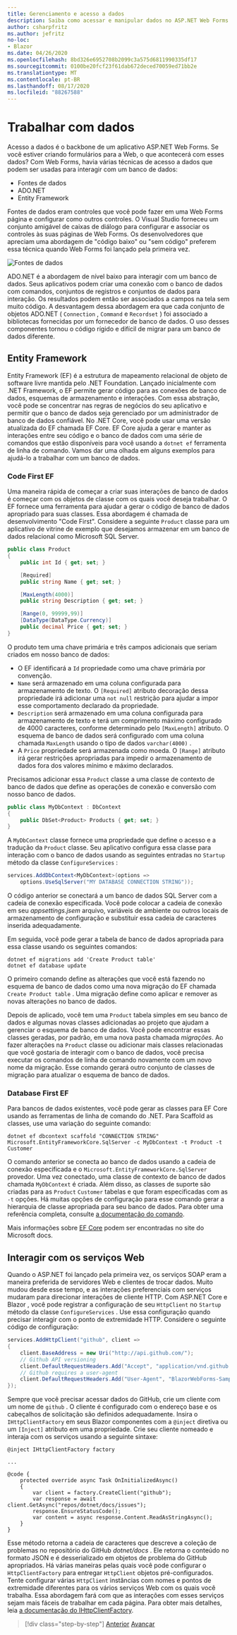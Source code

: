 ```yaml
---
title: Gerenciamento e acesso a dados
description: Saiba como acessar e manipular dados no ASP.NET Web Forms e Blazor .
author: csharpfritz
ms.author: jefritz
no-loc:
- Blazor
ms.date: 04/26/2020
ms.openlocfilehash: 8bd326e6952708b2099c3a575d6811990335df17
ms.sourcegitcommit: 0100be20fcf23f61dab672deced70059ed71bb2e
ms.translationtype: MT
ms.contentlocale: pt-BR
ms.lasthandoff: 08/17/2020
ms.locfileid: "88267588"
---
```

# <a name="work-with-data"></a>Trabalhar com dados

Acesso a dados é o backbone de um aplicativo ASP.NET Web Forms. Se você estiver criando formulários para a Web, o que acontecerá com esses dados? Com Web Forms, havia várias técnicas de acesso a dados que podem ser usadas para interagir com um banco de dados:

- Fontes de dados
- ADO.NET
- Entity Framework

Fontes de dados eram controles que você pode fazer em uma Web Forms página e configurar como outros controles. O Visual Studio forneceu um conjunto amigável de caixas de diálogo para configurar e associar os controles às suas páginas de Web Forms. Os desenvolvedores que apreciam uma abordagem de "código baixo" ou "sem código" preferem essa técnica quando Web Forms foi lançado pela primeira vez.

![Fontes de dados](media/data/datasources.png)

ADO.NET é a abordagem de nível baixo para interagir com um banco de dados. Seus aplicativos podem criar uma conexão com o banco de dados com comandos, conjuntos de registros e conjuntos de dados para interação. Os resultados podem então ser associados a campos na tela sem muito código. A desvantagem dessa abordagem era que cada conjunto de objetos ADO.NET ( `Connection` , `Command` e `Recordset` ) foi associado a bibliotecas fornecidas por um fornecedor de banco de dados. O uso desses componentes tornou o código rígido e difícil de migrar para um banco de dados diferente.

## <a name="entity-framework"></a>Entity Framework

Entity Framework (EF) é a estrutura de mapeamento relacional de objeto de software livre mantida pelo .NET Foundation. Lançado inicialmente com .NET Framework, o EF permite gerar código para as conexões de banco de dados, esquemas de armazenamento e interações. Com essa abstração, você pode se concentrar nas regras de negócios do seu aplicativo e permitir que o banco de dados seja gerenciado por um administrador de banco de dados confiável. No .NET Core, você pode usar uma versão atualizada do EF chamada EF Core. EF Core ajuda a gerar e manter as interações entre seu código e o banco de dados com uma série de comandos que estão disponíveis para você usando a `dotnet ef` ferramenta de linha de comando. Vamos dar uma olhada em alguns exemplos para ajudá-lo a trabalhar com um banco de dados.

### <a name="ef-code-first"></a>Code First EF

Uma maneira rápida de começar a criar suas interações de banco de dados é começar com os objetos de classe com os quais você deseja trabalhar. O EF fornece uma ferramenta para ajudar a gerar o código de banco de dados apropriado para suas classes. Essa abordagem é chamada de desenvolvimento "Code First". Considere a seguinte `Product` classe para um aplicativo de vitrine de exemplo que desejamos armazenar em um banco de dados relacional como Microsoft SQL Server.

```csharp
public class Product
{
    public int Id { get; set; }

    [Required]
    public string Name { get; set; }

    [MaxLength(4000)]
    public string Description { get; set; }

    [Range(0, 99999,99)]
    [DataType(DataType.Currency)]
    public decimal Price { get; set; }
}
```

O produto tem uma chave primária e três campos adicionais que seriam criados em nosso banco de dados:  

- O EF identificará a `Id` propriedade como uma chave primária por convenção.
- `Name` será armazenado em uma coluna configurada para armazenamento de texto. O `[Required]` atributo decoração dessa propriedade irá adicionar uma `not null` restrição para ajudar a impor esse comportamento declarado da propriedade.
- `Description` será armazenado em uma coluna configurada para armazenamento de texto e terá um comprimento máximo configurado de 4000 caracteres, conforme determinado pelo `[MaxLength]` atributo. O esquema de banco de dados será configurado com uma coluna chamada `MaxLength` usando o tipo de dados `varchar(4000)` .
- A `Price` propriedade será armazenada como moeda. O `[Range]` atributo irá gerar restrições apropriadas para impedir o armazenamento de dados fora dos valores mínimo e máximo declarados.

Precisamos adicionar essa `Product` classe a uma classe de contexto de banco de dados que define as operações de conexão e conversão com nosso banco de dados.

```csharp
public class MyDbContext : DbContext
{
    public DbSet<Product> Products { get; set; }
}
```

A `MyDbContext` classe fornece uma propriedade que define o acesso e a tradução da `Product` classe.  Seu aplicativo configura essa classe para interação com o banco de dados usando as seguintes entradas no `Startup` método da classe `ConfigureServices` :

```csharp
services.AddDbContext<MyDbContext>(options =>
    options.UseSqlServer("MY DATABASE CONNECTION STRING"));
```

O código anterior se conectará a um banco de dados SQL Server com a cadeia de conexão especificada. Você pode colocar a cadeia de conexão em seu *appsettings.jsem* arquivo, variáveis de ambiente ou outros locais de armazenamento de configuração e substituir essa cadeia de caracteres inserida adequadamente.

Em seguida, você pode gerar a tabela de banco de dados apropriada para essa classe usando os seguintes comandos:

```dotnetcli
dotnet ef migrations add 'Create Product table'
dotnet ef database update
```

O primeiro comando define as alterações que você está fazendo no esquema de banco de dados como uma nova migração do EF chamada `Create Product table` .  Uma migração define como aplicar e remover as novas alterações no banco de dados.

Depois de aplicado, você tem uma `Product` tabela simples em seu banco de dados e algumas novas classes adicionadas ao projeto que ajudam a gerenciar o esquema de banco de dados.  Você pode encontrar essas classes geradas, por padrão, em uma nova pasta chamada *migrações*.  Ao fazer alterações na `Product` classe ou adicionar mais classes relacionadas que você gostaria de interagir com o banco de dados, você precisa executar os comandos de linha de comando novamente com um novo nome da migração.  Esse comando gerará outro conjunto de classes de migração para atualizar o esquema de banco de dados.

### <a name="ef-database-first"></a>Database First EF

Para bancos de dados existentes, você pode gerar as classes para EF Core usando as ferramentas de linha de comando do .NET. Para Scaffold as classes, use uma variação do seguinte comando:

```dotnetcli
dotnet ef dbcontext scaffold "CONNECTION STRING" Microsoft.EntityFrameworkCore.SqlServer -c MyDbContext -t Product -t Customer
```

O comando anterior se conecta ao banco de dados usando a cadeia de conexão especificada e o `Microsoft.EntityFrameworkCore.SqlServer` provedor. Uma vez conectado, uma classe de contexto de banco de dados chamada `MyDbContext` é criada. Além disso, as classes de suporte são criadas para as `Product` `Customer` tabelas e que foram especificadas com as `-t` opções. Há muitas opções de configuração para esse comando gerar a hierarquia de classe apropriada para seu banco de dados. Para obter uma referência completa, consulte [a documentação do comando](/ef/core/miscellaneous/cli/dotnet#dotnet-ef-dbcontext-scaffold).

Mais informações sobre [EF Core](/ef/core/) podem ser encontradas no site do Microsoft docs.

## <a name="interact-with-web-services"></a>Interagir com os serviços Web

Quando o ASP.NET foi lançado pela primeira vez, os serviços SOAP eram a maneira preferida de servidores Web e clientes de trocar dados. Muito mudou desde esse tempo, e as interações preferenciais com serviços mudaram para direcionar interações de cliente HTTP. Com ASP.NET Core e Blazor , você pode registrar a configuração de seu `HttpClient` no `Startup` método da classe `ConfigureServices` . Use essa configuração quando precisar interagir com o ponto de extremidade HTTP. Considere o seguinte código de configuração:

```csharp
services.AddHttpClient("github", client =>
{
    client.BaseAddress = new Uri("http://api.github.com/");
    // Github API versioning
    client.DefaultRequestHeaders.Add("Accept", "application/vnd.github.v3+json");
    // Github requires a user-agent
    client.DefaultRequestHeaders.Add("User-Agent", "BlazorWebForms-Sample");
});
```

Sempre que você precisar acessar dados do GitHub, crie um cliente com um nome de `github` . O cliente é configurado com o endereço base e os cabeçalhos de solicitação são definidos adequadamente. Insira o `IHttpClientFactory` em seus Blazor componentes com a `@inject` diretiva ou um `[Inject]` atributo em uma propriedade. Crie seu cliente nomeado e interaja com os serviços usando a seguinte sintaxe:

```razor
@inject IHttpClientFactory factory

...

@code {
    protected override async Task OnInitializedAsync()
    {
        var client = factory.CreateClient("github");
        var response = await client.GetAsync("repos/dotnet/docs/issues");
        response.EnsureStatusCode();
        var content = async response.Content.ReadAsStringAsync();
    }
}
```

Esse método retorna a cadeia de caracteres que descreve a coleção de problemas no repositório do GitHub *dotnet/docs* . Ele retorna o conteúdo no formato JSON e é desserializado em objetos de problema do GitHub apropriados. Há várias maneiras pelas quais você pode configurar o `HttpClientFactory` para entregar `HttpClient` objetos pré-configurados. Tente configurar várias `HttpClient` instâncias com nomes e pontos de extremidade diferentes para os vários serviços Web com os quais você trabalha. Essa abordagem fará com que as interações com esses serviços sejam mais fáceis de trabalhar em cada página. Para obter mais detalhes, leia [a documentação do IHttpClientFactory](/aspnet/core/fundamentals/http-requests).

>[!div class="step-by-step"]
>[Anterior](forms-validation.md) 
> [Avançar](middleware.md)
